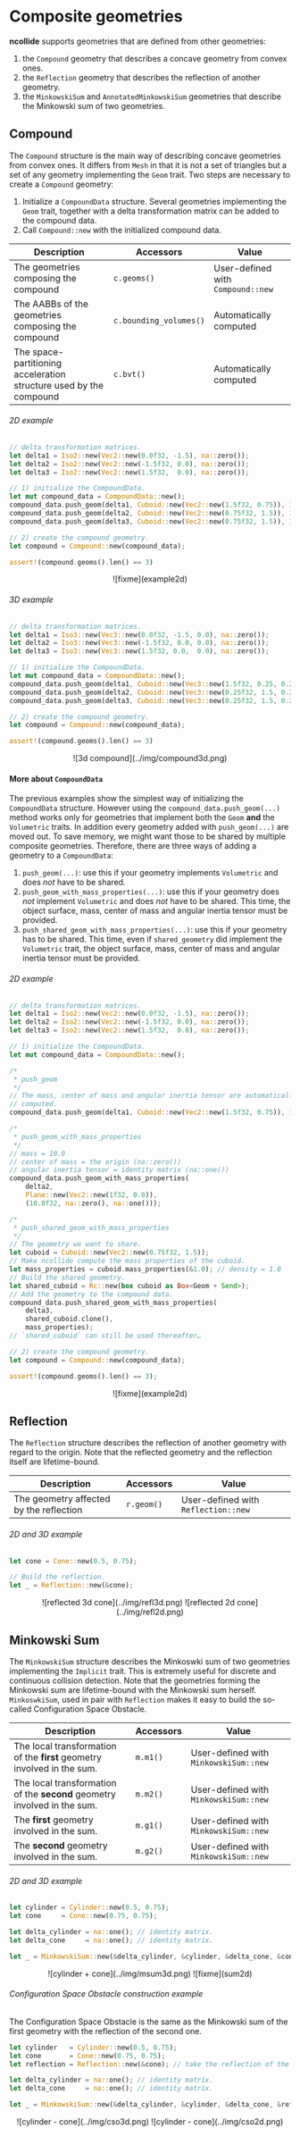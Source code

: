 # Composite geometries

**ncollide** supports geometries that are defined from other geometries:
1. the `Compound` geometry that describes a concave geometry from convex ones.
2. the `Reflection` geometry that describes the reflection of another geometry.
3. the `MinkowskiSum` and `AnnotatedMinkowskiSum` geometries that describe the
   Minkowski sum of two geometries.

## Compound
The `Compound` structure is the main way of describing concave geometries from
convex ones. It differs from `Mesh` in that it is not a set of triangles but a
set of any geometry implementing the `Geom` trait. Two steps are necessary to
create a `Compound` geometry:
1. Initialize a `CompoundData` structure. Several geometries implementing the
   `Geom` trait, together with a delta transformation matrix can be added to
   the compound data.
2. Call `Compound::new` with the initialized compound data.

| Description | Accessors | Value |
| --          | --        | --     |
| The geometries composing the compound | `c.geoms()` | User-defined with `Compound::new` |
| The AABBs of the geometries composing the compound | `c.bounding_volumes()` | Automatically computed |
| The space-partitioning acceleration structure used by the compound | `c.bvt()` | Automatically computed |

###### 2D example <div class="d2" onclick="window.open('../src/compound2d.rs')"></div>
```rust
// delta transformation matrices.
let delta1 = Iso2::new(Vec2::new(0.0f32, -1.5), na::zero());
let delta2 = Iso2::new(Vec2::new(-1.5f32, 0.0), na::zero());
let delta3 = Iso2::new(Vec2::new(1.5f32,  0.0), na::zero());

// 1) initialize the CompoundData.
let mut compound_data = CompoundData::new();
compound_data.push_geom(delta1, Cuboid::new(Vec2::new(1.5f32, 0.75)), 1.0);
compound_data.push_geom(delta2, Cuboid::new(Vec2::new(0.75f32, 1.5)), 1.0);
compound_data.push_geom(delta3, Cuboid::new(Vec2::new(0.75f32, 1.5)), 1.0);

// 2) create the compound geometry.
let compound = Compound::new(compound_data);

assert!(compound.geoms().len() == 3)
```

<center>
![fixme](example2d)
</center>

###### 3D example <div class="d3" onclick="window.open('../src/compound3d.rs')"></div>
```rust
// delta transformation matrices.
let delta1 = Iso3::new(Vec3::new(0.0f32, -1.5, 0.0), na::zero());
let delta2 = Iso3::new(Vec3::new(-1.5f32, 0.0, 0.0), na::zero());
let delta3 = Iso3::new(Vec3::new(1.5f32, 0.0,  0.0), na::zero());

// 1) initialize the CompoundData.
let mut compound_data = CompoundData::new();
compound_data.push_geom(delta1, Cuboid::new(Vec3::new(1.5f32, 0.25, 0.25)), 1.0);
compound_data.push_geom(delta2, Cuboid::new(Vec3::new(0.25f32, 1.5, 0.25)), 1.0);
compound_data.push_geom(delta3, Cuboid::new(Vec3::new(0.25f32, 1.5, 0.25)), 1.0);

// 2) create the compound geometry.
let compound = Compound::new(compound_data);

assert!(compound.geoms().len() == 3)
```

<center>
![3d compound](../img/compound3d.png)
</center>

#### More about `CompoundData`
The previous examples show the simplest way of initializing the `CompoundData`
structure. However using the `compound_data.push_geom(...)` method works only
for geometries that implement both the `Geom` **and** the `Volumetric` traits.
In addition every geometry added with `push_geom(...)` are moved out. To save
memory, we might want those to be shared by multiple composite geometries.
Therefore, there are three ways of adding a geometry to a `CompoundData`:

1. `push_geom(...)`: use this if your geometry implements `Volumetric` and does
   *not* have to be shared.
2. `push_geom_with_mass_properties(...)`: use this if your geometry does *not*
   implement `Volumetric` and does *not* have to be shared. This time, the
   object surface, mass, center of mass and angular inertia tensor must be
   provided.
3. `push_shared_geom_with_mass_properties(...)`: use this if your geometry has
   to be shared.  This time, even if `shared_geometry` did implement the
   `Volumetric` trait, the object surface, mass, center of mass and angular
   inertia tensor must be provided.

###### 2D example <div class="d2" onclick="window.open('../src/compound_data2d.rs')"></div>
```rust
// delta transformation matrices.
let delta1 = Iso2::new(Vec2::new(0.0f32, -1.5), na::zero());
let delta2 = Iso2::new(Vec2::new(-1.5f32, 0.0), na::zero());
let delta3 = Iso2::new(Vec2::new(1.5f32,  0.0), na::zero());

// 1) initialize the CompoundData.
let mut compound_data = CompoundData::new();

/*
 * push_geom
 */
// The mass, center of mass and angular inertia tensor are automatically
// computed.
compound_data.push_geom(delta1, Cuboid::new(Vec2::new(1.5f32, 0.75)), 1.0);

/*
 * push_geom_with_mass_properties
 */
// mass = 10.0
// center of mass = the origin (na::zero())
// angular inertia tensor = identity matrix (na::one())
compound_data.push_geom_with_mass_properties(
    delta2,
    Plane::new(Vec2::new(1f32, 0.0)),
    (10.0f32, na::zero(), na::one()));

/*
 * push_shared_geom_with_mass_properties
 */
// The geometry we want to share.
let cuboid = Cuboid::new(Vec2::new(0.75f32, 1.5));
// Make ncollide compute the mass properties of the cuboid.
let mass_properties = cuboid.mass_properties(&1.0); // density = 1.0
// Build the shared geometry.
let shared_cuboid = Rc::new(box cuboid as Box<Geom + Send>);
// Add the geometry to the compound data.
compound_data.push_shared_geom_with_mass_properties(
    delta3,
    shared_cuboid.clone(),
    mass_properties);
// `shared_cuboid` can still be used thereafter…

// 2) create the compound geometry.
let compound = Compound::new(compound_data);

assert!(compound.geoms().len() == 3);
```

<center>
![fixme](example2d)
</center>

## Reflection
The `Reflection` structure describes the reflection of another geometry with
regard to the origin. Note that the reflected geometry and the reflection
itself are lifetime-bound.

| Description | Accessors | Value |
| --          | --        | --    |
| The geometry affected by the reflection | `r.geom()` | User-defined with `Reflection::new` |

###### 2D and 3D example <div class="d3" onclick="window.open('../src/reflection3d.rs')"></div><div class="sp"></div><div class="d2" onclick="window.open('../src/reflection2d.rs')"></div>

```rust
let cone = Cone::new(0.5, 0.75);

// Build the reflection.
let _ = Reflection::new(&cone);
```

<center>
![reflected 3d cone](../img/refl3d.png)
![reflected 2d cone](../img/refl2d.png) 
</center>

## Minkowski Sum
The `MinkowskiSum` structure describes the Minkoswki sum of two geometries
implementing the `Implicit` trait. This is extremely useful for discrete and
continuous collision detection.  Note that the geometries forming the Minkowski
sum are lifetime-bound with the Minkowski sum herself. `MinkoswkiSum`, used in
pair with `Reflection` makes it easy to build the so-called Configuration Space
Obstacle.

| Description | Accessors | Value |
| --          | --        | --    |
| The local transformation of the **first** geometry involved in the sum.  | `m.m1()` | User-defined with `MinkowskiSum::new` |
| The local transformation of the **second** geometry involved in the sum. | `m.m2()` | User-defined with `MinkowskiSum::new` |
| The **first** geometry involved in the sum.  | `m.g1()` | User-defined with `MinkowskiSum::new` |
| The **second** geometry involved in the sum.  | `m.g2()` | User-defined with `MinkowskiSum::new` |

###### 2D and 3D example <div class="d3" onclick="window.open('../src/minkowski_sum3d.rs')"></div><div class="sp"></div><div class="d2" onclick="window.open('../src/minkowski_sum2d.rs')"></div>

```rust
let cylinder = Cylinder::new(0.5, 0.75);
let cone     = Cone::new(0.75, 0.75);

let delta_cylinder = na::one(); // identity matrix.
let delta_cone     = na::one(); // identity matrix.

let _ = MinkowskiSum::new(&delta_cylinder, &cylinder, &delta_cone, &cone);
```

<center>
![cylinder + cone](../img/msum3d.png)
![fixme](sum2d) 
</center>

###### Configuration Space Obstacle construction example <div class="d3" onclick="window.open('../src/configuration_space_obstacle3d.rs')"></div><div class="sp"></div><div class="d2" onclick="window.open('../src/configuration_space_obstacle2d.rs')"></div>
The Configuration Space Obstacle is the same as the Minkowski sum of the first
geometry with the reflection of the second one.

```rust
let cylinder   = Cylinder::new(0.5, 0.75);
let cone       = Cone::new(0.75, 0.75);
let reflection = Reflection::new(&cone); // take the reflection of the cone.

let delta_cylinder = na::one(); // identity matrix.
let delta_cone     = na::one(); // identity matrix.

let _ = MinkowskiSum::new(&delta_cylinder, &cylinder, &delta_cone, &reflection);
```

<center>
![cylinder - cone](../img/cso3d.png) 
![cylinder - cone](../img/cso2d.png) 
</center>
